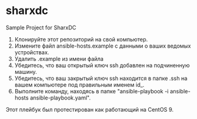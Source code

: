 # sharxdc
Sample Project for SharxDC

1. Клонируйте этот репозиторий на свой компьютер.
2. Измените файл ansible-hosts.example с данными о ваших ведомых устройствах.
3. Удалить .example из имени файла
4. Убедитесь, что ваш открытый ключ ssh добавлен на подчиненную машину.
5. Убедитесь, что ваш закрытый ключ ssh находится в папке .ssh на вашем компьютере под правильным именем id_.
6. Выполните команду, находясь в папке "ansible-playbook -i ansible-hosts ansible-playbook.yaml".

Этот плейбук был протестирован как работающий на CentOS 9.